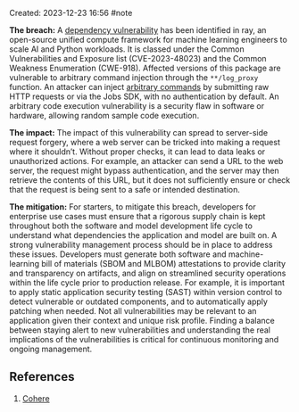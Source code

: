 Created: 2023-12-23 16:56
#note

**The breach:** A [dependency vulnerability](https://vuldb.com/?id.246286=&ref=txt.cohere.com) has been identified in ray, an open-source unified compute framework for machine learning engineers to scale AI and Python workloads. It is classed under the Common Vulnerabilities and Exposure list (CVE-2023-48023) and the Common Weakness Enumeration (CWE-918). Affected versions of this package are vulnerable to arbitrary command injection through the `**/log_proxy` function. An attacker can inject [arbitrary commands](https://security.snyk.io/vuln/SNYK-PYTHON-RAY-6096054?ref=txt.cohere.com) by submitting raw HTTP requests or via the Jobs SDK, with no authentication by default. An arbitrary code execution vulnerability is a security flaw in software or hardware, allowing random sample code execution.

**The impact:** The impact of this vulnerability can spread to server-side request forgery, where a web server can be tricked into making a request where it shouldn’t. Without proper checks, it can lead to data leaks or unauthorized actions. For example, an attacker can send a URL to the web server, the request might bypass authentication, and the server may then retrieve the contents of this URL, but it does not sufficiently ensure or check that the request is being sent to a safe or intended destination.

**The mitigation:** For starters, to mitigate this breach, developers for enterprise use cases must ensure that a rigorous supply chain is kept throughout both the software and model development life cycle to understand what dependencies the application and model are built on. A strong vulnerability management process should be in place to address these issues. Developers must generate both software and machine-learning bill of materials (SBOM and MLBOM) attestations to provide clarity and transparency on artifacts, and align on streamlined security operations within the life cycle prior to production release. For example, it is important to apply static application security testing (SAST) within version control to detect vulnerable or outdated components, and to automatically apply patching when needed. Not all vulnerabilities may be relevant to an application given their context and unique risk profile. Finding a balance between staying alert to new vulnerabilities and understanding the real implications of the vulnerabilities is critical for continuous monitoring and ongoing management.

## References
1. [Cohere](https://txt.cohere.com/the-state-of-ai-security/)